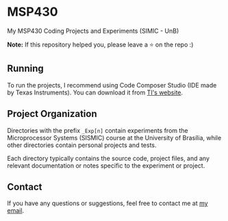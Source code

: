 # MSP430

My MSP430 Coding Projects and Experiments (SIMIC - UnB)

**Note:** If this repository helped you, please leave a :star: on the repo :)

## Running

To run the projects, I recommend using Code Composer Studio (IDE made by Texas Instruments). You can download it from [TI's website](https://www.ti.com/tool/CCSTUDIO).

## Project Organization

Directories with the prefix `_Exp[n]` contain experiments from the Microprocessor Systems (SISMIC) course at the University of Brasília, while other directories contain personal projects and tests.

Each directory typically contains the source code, project files, and any relevant documentation or notes specific to the experiment or project.

## Contact

If you have any questions or suggestions, feel free to contact me at [my email](mailto:yantdo1@gmail.com).

